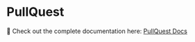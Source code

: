 # PullQuest
  
📖 Check out the complete documentation here: [PullQuest Docs](https://pull-quest-doc.vercel.app/)
